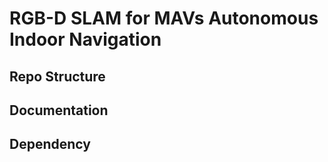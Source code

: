 
# RGB-D SLAM for MAVs Autonomous Indoor Navigation
## Repo Structure

## Documentation

## Dependency
